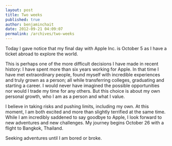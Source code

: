 ```yaml
---
layout: post
title: Two weeks
published: true
author: benjaminchait
date: 2012-09-21 04:09:07
permalink: /archives/two-weeks
---
```

Today I gave notice that my final day with Apple Inc. is October 5 as I have a ticket abroad to explore the world.

This is perhaps one of the more difficult decisions I have made in recent history: I have spent more than six years working for Apple. In that time I have met extraordinary people, found myself with incredible experiences and truly grown as a person; all while transferring colleges, graduating and starting a career. I would never have imagined the possible opportunities nor would I trade my time for any others. But this choice is about my own personal growth, who I am as a person and what I value.

I believe in taking risks and pushing limits, including my own. At this moment, I am both excited and more than slightly terrified at the same time. While I am incredibly saddened to say goodbye to Apple, I look forward to new adventures and new challenges. My journey begins October 26 with a flight to Bangkok, Thailand.

Seeking adventures until I am bored or broke.
